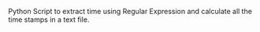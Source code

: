Python Script to extract time using Regular Expression and  calculate all the time stamps in a text file.